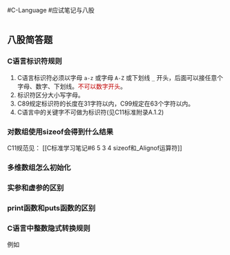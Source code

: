 #C-Language #应试笔记与八股
```toc

```

## 八股简答题


### C语言标识符规则

1. C语言标识符必须以字母 `a-z` 或字母 `A-Z` 或下划线 `_` 开头，后面可以接任意个字母、数字、下划线。<font color="#c00000">不可以数字开头</font>。
2. 标识符区分大小写字母。
3. C89规定标识符的长度在31字符以内，C99规定在63个字符以内。
4. C语言中的关键字不可做为标识符(见C11标准附录A.1.2)

### 对数组使用sizeof会得到什么结果




C11规范见：
	[[C标准学习笔记#6 5 3 4 sizeof和_Alignof运算符]]




### 多维数组怎么初始化


### 实参和虚参的区别


### print函数和puts函数的区别


### C语言中整数隐式转换规则

例如





